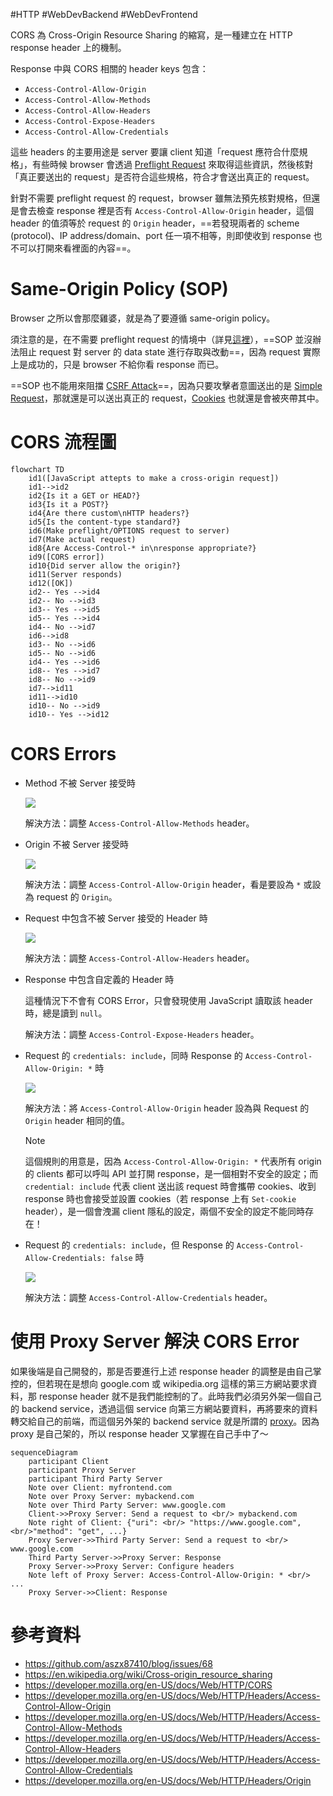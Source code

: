 #HTTP #WebDevBackend #WebDevFrontend

CORS 為 Cross-Origin Resource Sharing 的縮寫，是一種建立在 HTTP response header 上的機制。

Response 中與 CORS 相關的 header keys 包含：

- `Access-Control-Allow-Origin`
- `Access-Control-Allow-Methods`
- `Access-Control-Allow-Headers`
- `Access-Control-Expose-Headers`
- `Access-Control-Allow-Credentials`

這些 headers 的主要用途是 server 要讓 client 知道「request 應符合什麼規格」，有些時候 browser 會透過 [Preflight Request](</Network/Preflight Request.md>) 來取得這些資訊，然後核對「真正要送出的 request」是否符合這些規格，符合才會送出真正的 request。

針對不需要 preflight request 的 request，browser 雖無法預先核對規格，但還是會去檢查 response 裡是否有 `Access-Control-Allow-Origin`  header，這個 header 的值須等於 request 的 `Origin` header，==若發現兩者的 scheme (protocol)、IP address/domain、port 任一項不相等，則即使收到 response 也不可以打開來看裡面的內容==。

# Same-Origin Policy (SOP)

Browser 之所以會那麼雞婆，就是為了要遵循 same-origin policy。

須注意的是，在不需要 preflight request 的情境中（詳見[這裡](</Network/Preflight Request.md#Simple Request>)），==SOP 並沒辦法阻止 request 對 server 的 data state 進行存取與改動==，因為 request 實際上是成功的，只是 browser 不給你看 response 而已。

==SOP 也不能用來阻擋 [CSRF Attack](</Network/CSRF Attack & XSS Attack.md#CSRF Attack>)==，因為只要攻擊者意圖送出的是 [Simple Request](</Network/Preflight Request.md#Simple Request>)，那就還是可以送出真正的 request，[Cookies](</Web Development/Cookies/Cookies 的存取.md>) 也就還是會被夾帶其中。

# CORS 流程圖

```mermaid
flowchart TD
    id1([JavaScript attepts to make a cross-origin request])
    id1-->id2
    id2{Is it a GET or HEAD?}
    id3{Is it a POST?}
    id4{Are there custom\nHTTP headers?}
    id5{Is the content-type standard?}
    id6(Make preflight/OPTIONS request to server)
    id7(Make actual request)
    id8{Are Access-Control-* in\nresponse appropriate?}
    id9([CORS error])
    id10{Did server allow the origin?}
    id11(Server responds)
    id12([OK])
    id2-- Yes -->id4
    id2-- No -->id3
    id3-- Yes -->id5
    id5-- Yes -->id4
    id4-- No -->id7
    id6-->id8
    id3-- No -->id6
    id5-- No -->id6
    id4-- Yes -->id6
    id8-- Yes -->id7
    id8-- No -->id9
    id7-->id11
    id11-->id10
    id10-- No -->id9
    id10-- Yes -->id12
```

# CORS Errors

- Method 不被 Server 接受時

    ![](<https://raw.githubusercontent.com/Jamison-Chen/KM-software/master/img/cors-error-access-control-allow-methods.png>)

    解決方法：調整 `Access-Control-Allow-Methods` header。

- Origin 不被 Server 接受時

    ![](<https://raw.githubusercontent.com/Jamison-Chen/KM-software/master/img/cors-error-access-control-allow-origin.png>)

    解決方法：調整 `Access-Control-Allow-Origin` header，看是要設為 `*` 或設為 request 的 `Origin`。

- Request 中包含不被 Server 接受的 Header 時

    ![](<https://raw.githubusercontent.com/Jamison-Chen/KM-software/master/img/cors-error-access-control-allow-headers.png>)

    解決方法：調整 `Access-Control-Allow-Headers` header。

- Response 中包含自定義的 Header 時

    這種情況下不會有 CORS Error，只會發現使用 JavaScript 讀取該 header 時，總是讀到 `null`。

    解決方法：調整 `Access-Control-Expose-Headers` header。

- Request 的 `credentials: include`，同時 Response 的 `Access-Control-Allow-Origin: *` 時

    ![](<https://raw.githubusercontent.com/Jamison-Chen/KM-software/master/img/cors-error-access-control-allow-origin-wildcard.png>)

    解決方法：將 `Access-Control-Allow-Origin` header 設為與 Request 的 `Origin` header 相同的值。

    >[!Note]
    >這個規則的用意是，因為 `Access-Control-Allow-Origin: *` 代表所有 origin 的 clients 都可以呼叫 API 並打開 response，是一個相對不安全的設定；而 `credential: include` 代表 client 送出該 request 時會攜帶 cookies、收到 response 時也會接受並設置 cookies（若 response 上有 `Set-cookie` header），是一個會洩漏 client 隱私的設定，兩個不安全的設定不能同時存在！

- Request 的 `credentials: include`，但 Response 的 `Access-Control-Allow-Credentials: false` 時

    ![](<https://raw.githubusercontent.com/Jamison-Chen/KM-software/master/img/cors-error-access-control-allow-credentials.png>)

    解決方法：調整 `Access-Control-Allow-Credentials` header。

# 使用 Proxy Server 解決 CORS Error

如果後端是自己開發的，那是否要進行上述 response header 的調整是由自己掌控的，但若現在是想向 google.com 或 wikipedia.org 這樣的第三方網站要求資料，那 response header 就不是我們能控制的了。此時我們必須另外架一個自己的 backend service，透過這個 service 向第三方網站要資料，再將要來的資料轉交給自己的前端，而這個另外架的 backend service 就是所謂的 [proxy](</System Design/Forward Proxy & Reverse Proxy.md>)。因為 proxy 是自己架的，所以 response header 又掌握在自己手中了～

```mermaid
sequenceDiagram
    participant Client
    participant Proxy Server
    participant Third Party Server
    Note over Client: myfrontend.com
    Note over Proxy Server: mybackend.com
    Note over Third Party Server: www.google.com
    Client->>Proxy Server: Send a request to <br/> mybackend.com
    Note right of Client: {"uri": <br/> "https://www.google.com", <br/>"method": "get", ...}
    Proxy Server->>Third Party Server: Send a request to <br/> www.google.com
    Third Party Server->>Proxy Server: Response
    Proxy Server->>Proxy Server: Configure headers
    Note left of Proxy Server: Access-Control-Allow-Origin: * <br/> ...
    Proxy Server->>Client: Response
```

# 參考資料

- <https://github.com/aszx87410/blog/issues/68>
- <https://en.wikipedia.org/wiki/Cross-origin_resource_sharing>
- <https://developer.mozilla.org/en-US/docs/Web/HTTP/CORS>
- <https://developer.mozilla.org/en-US/docs/Web/HTTP/Headers/Access-Control-Allow-Origin>
- <https://developer.mozilla.org/en-US/docs/Web/HTTP/Headers/Access-Control-Allow-Methods>
- <https://developer.mozilla.org/en-US/docs/Web/HTTP/Headers/Access-Control-Allow-Headers>
- <https://developer.mozilla.org/en-US/docs/Web/HTTP/Headers/Access-Control-Allow-Credentials>
- <https://developer.mozilla.org/en-US/docs/Web/HTTP/Headers/Origin>

